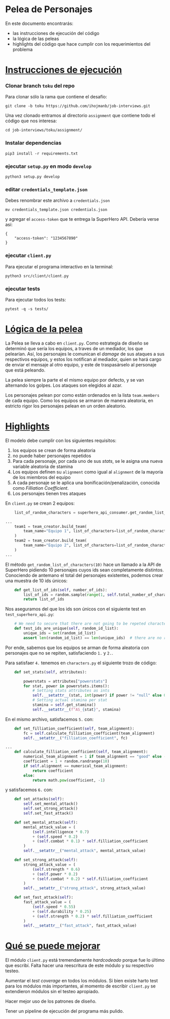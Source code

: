 # Pelea de Personajes
En este documento encontrarás:
* las instrucciones de ejecución del código
* la lógica de las peleas
* highlights del código que hace cumplir con los requerimientos del problema 
  
# [Instrucciones de ejecución](#Instrucciones-de-ejecución)

### Clonar branch `toku` del repo
Para clonar sólo la rama que contiene el desafío:
```
git clone -b toku https://github.com/ihojmanb/job-interviews.git

```
Una vez clonado entramos al directorio `assignment` que contiene todo el código que nos interesa:
```
cd job-interviews/toku/assignment/
```
###  Instalar dependencias
```
pip3 install -r requirements.txt
```

### ejecutar `setup.py` en modo `develop`
```
python3 setup.py develop
```

###  editar `credentials_template.json`
Debes renombrar este archivo a `credentials.json` 
```
mv credentials_template.json credentials.json
```
y agregar el `access-token` que te entrega la SuperHero API. Debería verse así:
```
{
    "access-token": "1234567890"
}
```
### ejecutar `client.py`
Para ejecutar el programa interactivo en la terminal:
```
python3 src/client/client.py
```
### ejecutar tests
Para ejecutar todos los tests:
```
pytest -q -s tests/
```
# [Lógica de la pelea](lógica-de-la-pelea)
La Pelea se lleva a cabo en `client.py`. Como estrategia de diseño se determinó que sería los equipos, a traves de un mediador, los que pelearían. Así, los personajes le comunican el *damage* de sus ataques a sus respectivos equipos, y estos los notifican al mediador, quien se hará cargo de enviar el mensaje al otro equipo, y este de traspasárselo al personaje que está peleando.

La pelea siempre la parte el el mismo equipo por defecto, y se van alternando los golpes. Los ataques son elegidos al azar.

 Los personajes pelean por como están ordenados en la lista `team.members` de cada equipo. Como los equipos se armaron de manera aleatoria, en estricto rigor los personajes pelean en un orden aleatorio.


# [Highlights](highlights)
El modelo debe cumplir con los siguientes requisitos:
1. los equipos se crean de forma aleatoria
2. no puede haber personajes repetidos
3. Para cada personaje, por cada uno de sus *stats*, se le asigna una nueva variable aleatoria de stamina
4. Los equipos definen su `alignment` como igual al `alignment` de la mayoría de los miembros del equipo
5. A cada personaje se le aplica una bonificación/penalización, conocida como *Filliation Coefficient*.
6. Los personajes tienen tres ataques

En `client.py` se crean 2 equipos:
```python
    list_of_random_characters = superhero_api_consumer.get_random_list_of_characters(10)

...
    team1 = team_creator.build_team(
        team_name="Equipo 1", list_of_characters=list_of_random_characters[0:5]
    )
    team2 = team_creator.build_team(
        team_name="Equipo 2", list_of_characters=list_of_random_characters[5:]
    )   
...

```
El método `get_random_list_of_characters(10)` hace un llamado a la API de SuperHero pidiendo 10 personajes cuyos ids sean completamente distintos. Conociendo de antemano el total del personajes existentes, podemos crear una muestra de 10 ids únicos:
```python
    def get_list_of_ids(self, number_of_ids):
        list_of_ids = random.sample(range(1, self.total_number_of_characters), k=number_of_ids)
        return list_of_ids
```
Nos aseguramos del que los ids son únicos con el siguiente test en `test_superhero_api.py`:
```python
    # We need to secure that there are not going to be repeted characters
    def test_ids_are_unique(self, random_id_list):
        unique_ids = set(random_id_list)
        assert len(random_id_list) == len(unique_ids)  # there are no repetitions

```
Por ende, sabemos que los equipos se arman de forma aleatoria con personajes que no se repiten, satisfaciendo `1.` y `2.`.

Para satisfaer `4.` tenemos en  `characters.py` el siguiente trozo de código:
```python
    def set_stats(self, attributes):

        powerstats = attributes["powerstats"]
        for stat, power in powerstats.items():
            # Setting stats attributes as ints
            self.__setattr__(stat, int(power) if power != "null" else 0)
            # Setting actual stamina per stat
            stamina = self.get_stamina()
            self.__setattr__(f"AS_{stat}", stamina)

```
En el mismo archivo, satisfacemos `5.` con:
```python
    def set_filliation_coefficient(self, team_alignment):
        fc = self.calculate_filliation_coefficient(team_alignment)
        self.__setattr__("filliation_coefficient", fc)

...
    def calculate_filliation_coefficient(self, team_alignment):
        numerical_team_alignment = 1 if team_alignment == "good" else -1
        coefficient = 1 + random.randrange(10)
        if self.alignment == numerical_team_alignment:
            return coefficient
        else:
            return math.pow(coefficient, -1)

```
y satisfacemos `6.` con:
```python
    def set_attacks(self):
        self.set_mental_attack()
        self.set_strong_attack()
        self.set_fast_attack()

    def set_mental_attack(self):
        mental_attack_value = (
            (self.intelligence * 0.7)
            + (self.speed * 0.2)
            + (self.combat * 0.1) * self.filliation_coefficient
        )
        self.__setattr__("mental_attack", mental_attack_value)

    def set_strong_attack(self):
        strong_attack_value = (
            (self.strength * 0.6)
            + (self.power * 0.2)
            + (self.combat * 0.2) * self.filliation_coefficient
        )
        self.__setattr__("strong_attack", strong_attack_value)

    def set_fast_attack(self):
        fast_attack_value = (
            (self.speed * 0.55)
            + (self.durability * 0.25)
            + (self.strength * 0.2) * self.filliation_coefficient
        )
        self.__setattr__("fast_attack", fast_attack_value)

```

# [Qué se puede mejorar](qué-se-puede-mejorar)
El módulo `client.py` está tremendamente *hardcodeado* porque fue lo último que escribí. Falta hacer una reescritura de este módulo y su respectivo testeo.

Aumentar el *test coverage* en todos los módulos. Si bien existe harto test para los módulos más importantes, al momento de escribir `client.py` se extendieron módulos sin el testeo apropiado.

Hacer mejor uso de los patrones de diseño.

Tener un pipeline de ejecución del programa más pulido.